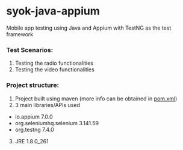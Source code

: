 # syok-java-appium
Mobile app testing using Java and Appium with TestNG as the test framework

### Test Scenarios:
1. Testing the radio functionalities
2. Testing the video functionalities

### Project structure:
1. Project built using maven (more info can be obtained in [pom.xml](https://github.com/adamzulqar9/syok-java-appium/blob/alpha-dev/pom.xml))
2. 3 main libraries/APIs used
* io.appium 7.0.0
* org.seleniumhq.selenium 3.141.59
* org.testng 7.4.0
3. JRE 1.8.0_261
